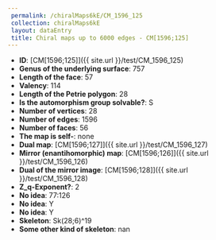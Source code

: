 ```yaml
--- 
 permalink: /chiralMaps6kE/CM_1596_125 
 collection: chiralMaps6kE
 layout: dataEntry
 title: Chiral maps up to 6000 edges - CM[1596;125]
---
```


- **ID**: [CM[1596;125]]({{ site.url }}/test/CM_1596_125)
- **Genus of the underlying surface**: 757
- **Length of the face**: 57
- **Valency**: 114
- **Length of the Petrie polygon**: 28
- **Is the automorphism group solvable?**: S
- **Number of vertices**: 28
- **Number of edges**: 1596
- **Number of faces**: 56
- **The map is self-**: none
- **Dual map**: [CM[1596;127]]({{ site.url }}/test/CM_1596_127)
- **Mirror (enantihomorphic) map**: [CM[1596;126]]({{ site.url }}/test/CM_1596_126)
- **Dual of the mirror image**: [CM[1596;128]]({{ site.url }}/test/CM_1596_128)
- **Z_q-Exponent?**: 2
- **No idea**:  77:126
- **No idea**: Y
- **No idea**: Y
- **Skeleton**: Sk(28;6)^19
- **Some other kind of skeleton**: nan

